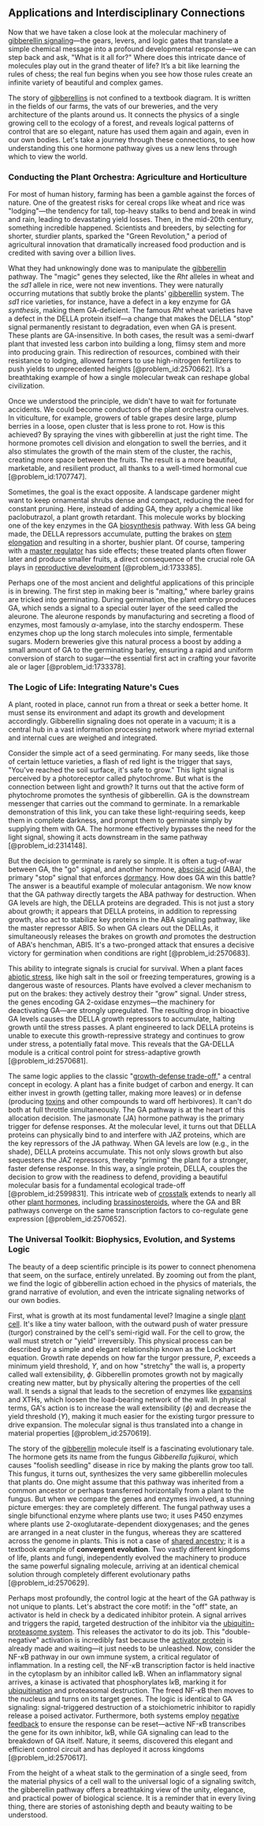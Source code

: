 ## Applications and Interdisciplinary Connections

Now that we have taken a close look at the molecular machinery of [gibberellin signaling](@article_id:149129)—the gears, levers, and logic gates that translate a simple chemical message into a profound developmental response—we can step back and ask, "What is it all for?" Where does this intricate dance of molecules play out in the grand theater of life? It’s a bit like learning the rules of chess; the real fun begins when you see how those rules create an infinite variety of beautiful and complex games.

The story of [gibberellins](@article_id:155456) is not confined to a textbook diagram. It is written in the fields of our farms, the vats of our breweries, and the very architecture of the plants around us. It connects the physics of a single growing cell to the ecology of a forest, and reveals logical patterns of control that are so elegant, nature has used them again and again, even in our own bodies. Let's take a journey through these connections, to see how understanding this one hormone pathway gives us a new lens through which to view the world.

### Conducting the Plant Orchestra: Agriculture and Horticulture

For most of human history, farming has been a gamble against the forces of nature. One of the greatest risks for cereal crops like wheat and rice was "lodging"—the tendency for tall, top-heavy stalks to bend and break in wind and rain, leading to devastating yield losses. Then, in the mid-20th century, something incredible happened. Scientists and breeders, by selecting for shorter, sturdier plants, sparked the "Green Revolution," a period of agricultural innovation that dramatically increased food production and is credited with saving over a billion lives.

What they had unknowingly done was to manipulate the [gibberellin](@article_id:180317) pathway. The "magic" genes they selected, like the *Rht* alleles in wheat and the *sd1* allele in rice, were not new inventions. They were naturally occurring mutations that subtly broke the plants' [gibberellin](@article_id:180317) system. The *sd1* rice varieties, for instance, have a defect in a key enzyme for GA *synthesis*, making them GA-deficient. The famous *Rht* wheat varieties have a defect in the DELLA protein itself—a change that makes the DELLA "stop" signal permanently resistant to degradation, even when GA is present. These plants are GA-insensitive. In both cases, the result was a semi-dwarf plant that invested less carbon into building a long, flimsy stem and more into producing grain. This redirection of resources, combined with their resistance to lodging, allowed farmers to use high-nitrogen fertilizers to push yields to unprecedented heights [@problem_id:2570662]. It’s a breathtaking example of how a single molecular tweak can reshape global civilization.

Once we understood the principle, we didn't have to wait for fortunate accidents. We could become conductors of the plant orchestra ourselves. In viticulture, for example, growers of table grapes desire large, plump berries in a loose, open cluster that is less prone to rot. How is this achieved? By spraying the vines with gibberellin at just the right time. The hormone promotes cell division and elongation to swell the berries, and it also stimulates the growth of the main stem of the cluster, the rachis, creating more space between the fruits. The result is a more beautiful, marketable, and resilient product, all thanks to a well-timed hormonal cue [@problem_id:1707747].

Sometimes, the goal is the exact opposite. A landscape gardener might want to keep ornamental shrubs dense and compact, reducing the need for constant pruning. Here, instead of adding GA, they apply a chemical like paclobutrazol, a plant growth retardant. This molecule works by blocking one of the key enzymes in the GA [biosynthesis](@article_id:173778) pathway. With less GA being made, the DELLA repressors accumulate, putting the brakes on [stem elongation](@article_id:152901) and resulting in a shorter, bushier plant. Of course, tampering with a [master regulator](@article_id:265072) has side effects; these treated plants often flower later and produce smaller fruits, a direct consequence of the crucial role GA plays in [reproductive development](@article_id:186487) [@problem_id:1733385].

Perhaps one of the most ancient and delightful applications of this principle is in brewing. The first step in making beer is "malting," where barley grains are tricked into germinating. During germination, the plant embryo produces GA, which sends a signal to a special outer layer of the seed called the aleurone. The aleurone responds by manufacturing and secreting a flood of enzymes, most famously $\alpha$-amylase, into the starchy endosperm. These enzymes chop up the long starch molecules into simple, fermentable sugars. Modern breweries give this natural process a boost by adding a small amount of GA to the germinating barley, ensuring a rapid and uniform conversion of starch to sugar—the essential first act in crafting your favorite ale or lager [@problem_id:1733378].

### The Logic of Life: Integrating Nature's Cues

A plant, rooted in place, cannot run from a threat or seek a better home. It must sense its environment and adapt its growth and development accordingly. Gibberellin signaling does not operate in a vacuum; it is a central hub in a vast information processing network where myriad external and internal cues are weighed and integrated.

Consider the simple act of a seed germinating. For many seeds, like those of certain lettuce varieties, a flash of red light is the trigger that says, "You've reached the soil surface, it's safe to grow." This light signal is perceived by a photoreceptor called phytochrome. But what is the connection between light and growth? It turns out that the active form of phytochrome promotes the synthesis of gibberellin. GA is the downstream messenger that carries out the command to germinate. In a remarkable demonstration of this link, you can take these light-requiring seeds, keep them in complete darkness, and prompt them to germinate simply by supplying them with GA. The hormone effectively bypasses the need for the light signal, showing it acts downstream in the same pathway [@problem_id:2314148].

But the decision to germinate is rarely so simple. It is often a tug-of-war between GA, the "go" signal, and another hormone, [abscisic acid](@article_id:149446) (ABA), the primary "stop" signal that enforces [dormancy](@article_id:172458). How does GA win this battle? The answer is a beautiful example of molecular antagonism. We now know that the GA pathway directly targets the ABA pathway for destruction. When GA levels are high, the DELLA proteins are degraded. This is not just a story about growth; it appears that DELLA proteins, in addition to repressing growth, also act to stabilize key proteins in the ABA signaling pathway, like the master repressor ABI5. So when GA clears out the DELLAs, it simultaneously releases the brakes on growth *and* promotes the destruction of ABA's henchman, ABI5. It's a two-pronged attack that ensures a decisive victory for germination when conditions are right [@problem_id:2570683].

This ability to integrate signals is crucial for survival. When a plant faces [abiotic stress](@article_id:162201), like high salt in the soil or freezing temperatures, growing is a dangerous waste of resources. Plants have evolved a clever mechanism to put on the brakes: they actively destroy their "grow" signal. Under stress, the genes encoding GA 2-oxidase enzymes—the machinery for deactivating GA—are strongly upregulated. The resulting drop in bioactive GA levels causes the DELLA growth repressors to accumulate, halting growth until the stress passes. A plant engineered to lack DELLA proteins is unable to execute this growth-repressive strategy and continues to grow under stress, a potentially fatal move. This reveals that the GA-DELLA module is a critical control point for stress-adaptive growth [@problem_id:2570681].

The same logic applies to the classic "[growth-defense trade-off](@article_id:155947)," a central concept in ecology. A plant has a finite budget of carbon and energy. It can either invest in growth (getting taller, making more leaves) or in defense (producing [toxins](@article_id:162544) and other compounds to ward off herbivores). It can't do both at full throttle simultaneously. The GA pathway is at the heart of this allocation decision. The jasmonate (JA) hormone pathway is the primary trigger for defense responses. At the molecular level, it turns out that DELLA proteins can physically bind to and interfere with JAZ proteins, which are the key repressors of the JA pathway. When GA levels are low (e.g., in the shade), DELLA proteins accumulate. This not only slows growth but also sequesters the JAZ repressors, thereby "priming" the plant for a stronger, faster defense response. In this way, a single protein, DELLA, couples the decision to grow with the readiness to defend, providing a beautiful molecular basis for a fundamental ecological trade-off [@problem_id:2599831]. This intricate web of [crosstalk](@article_id:135801) extends to nearly all other [plant hormones](@article_id:143461), including [brassinosteroids](@article_id:173478), where the GA and BR pathways converge on the same transcription factors to co-regulate gene expression [@problem_id:2570652].

### The Universal Toolkit: Biophysics, Evolution, and Systems Logic

The beauty of a deep scientific principle is its power to connect phenomena that seem, on the surface, entirely unrelated. By zooming out from the plant, we find the logic of gibberellin action echoed in the physics of materials, the grand narrative of evolution, and even the intricate signaling networks of our own bodies.

First, what is growth at its most fundamental level? Imagine a single [plant cell](@article_id:274736). It's like a tiny water balloon, with the outward push of water pressure (turgor) constrained by the cell's semi-rigid wall. For the cell to grow, the wall must stretch or "yield" irreversibly. This physical process can be described by a simple and elegant relationship known as the Lockhart equation. Growth rate depends on how far the turgor pressure, $P$, exceeds a minimum yield threshold, $Y$, and on how "stretchy" the wall is, a property called wall extensibility, $\phi$. Gibberellin promotes growth not by magically creating new matter, but by physically altering the properties of the cell wall. It sends a signal that leads to the secretion of enzymes like [expansins](@article_id:150785) and XTHs, which loosen the load-bearing network of the wall. In physical terms, GA's action is to increase the wall extensibility ($\phi$) and decrease the yield threshold ($Y$), making it much easier for the existing turgor pressure to drive expansion. The molecular signal is thus translated into a change in material properties [@problem_id:2570619].

The story of the [gibberellin](@article_id:180317) molecule itself is a fascinating evolutionary tale. The hormone gets its name from the fungus *Gibberella fujikuroi*, which causes "foolish seedling" disease in rice by making the plants grow too tall. This fungus, it turns out, synthesizes the very same gibberellin molecules that plants do. One might assume that this pathway was inherited from a common ancestor or perhaps transferred horizontally from a plant to the fungus. But when we compare the genes and enzymes involved, a stunning picture emerges: they are completely different. The fungal pathway uses a single bifunctional enzyme where plants use two; it uses P450 enzymes where plants use 2-oxoglutarate-dependent dioxygenases; and the genes are arranged in a neat cluster in the fungus, whereas they are scattered across the genome in plants. This is not a case of [shared ancestry](@article_id:175425); it is a textbook example of **convergent evolution**. Two vastly different kingdoms of life, plants and fungi, independently evolved the machinery to produce the same powerful signaling molecule, arriving at an identical chemical solution through completely different evolutionary paths [@problem_id:2570629].

Perhaps most profoundly, the control logic at the heart of the GA pathway is not unique to plants. Let's abstract the core motif: in the "off" state, an activator is held in check by a dedicated inhibitor protein. A signal arrives and triggers the rapid, targeted destruction of the inhibitor via the [ubiquitin-proteasome system](@article_id:153188). This releases the activator to do its job. This "double-negative" activation is incredibly fast because the [activator protein](@article_id:199068) is already made and waiting—it just needs to be unleashed. Now, consider the NF-$\kappa$B pathway in our own immune system, a critical regulator of inflammation. In a resting cell, the NF-$\kappa$B transcription factor is held inactive in the cytoplasm by an inhibitor called I$\kappa$B. When an inflammatory signal arrives, a kinase is activated that phosphorylates I$\kappa$B, marking it for [ubiquitination](@article_id:146709) and proteasomal destruction. The freed NF-$\kappa$B then moves to the nucleus and turns on its target genes. The logic is identical to GA signaling: signal-triggered destruction of a stoichiometric inhibitor to rapidly release a poised activator. Furthermore, both systems employ [negative feedback](@article_id:138125) to ensure the response can be reset—active NF-$\kappa$B transcribes the gene for its own inhibitor, I$\kappa$B, while GA signaling can lead to the breakdown of GA itself. Nature, it seems, discovered this elegant and efficient control circuit and has deployed it across kingdoms [@problem_id:2570617].

From the height of a wheat stalk to the germination of a single seed, from the material physics of a cell wall to the universal logic of a signaling switch, the gibberellin pathway offers a breathtaking view of the unity, elegance, and practical power of biological science. It is a reminder that in every living thing, there are stories of astonishing depth and beauty waiting to be understood.
